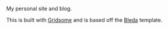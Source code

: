 My personal site and blog.

This is built with [Gridsome](https://gridsome.org/) and is based off the [Bleda](https://github.com/cossssmin/gridsome-starter-bleda) template.
